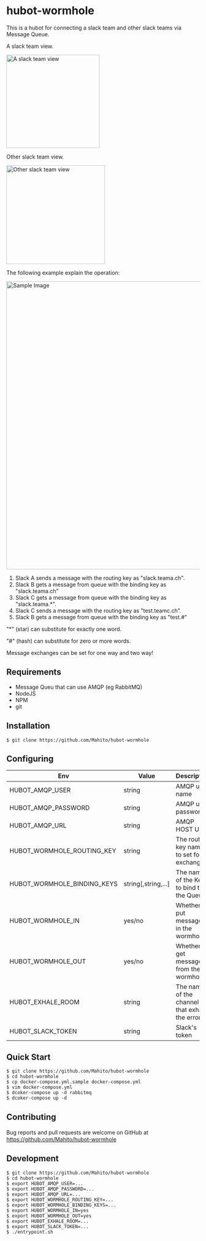 # hubot-wormhole

This is a hubot for connecting a slack team and other slack teams via Message Queue.

A slack team view.

<img width="243" alt="A slack team view"
src="https://user-images.githubusercontent.com/210692/38567935-54a42bb0-3d22-11e8-8254-382550b95752.png">

Other slack team view.

<img width="257" alt="Other slack team view"
src="https://user-images.githubusercontent.com/210692/38567969-6ab04312-3d22-11e8-8bce-adb806d2f607.png">

The following example explain the operation:

<img width="750" alt="Sample Image"
src="https://user-images.githubusercontent.com/210692/38570921-f53a6ede-3d29-11e8-8caf-78e0b7830817.png">

1. Slack A sends a message with the routing key as "slack.teama.ch".
2. Slack B gets a message from queue with the binding key as "slack.teama.ch"
3. Slack C gets a message from queue with the binding key as "slack.teama.*".
4. Slack C sends a message with the routing key as "test.teamc.ch".
5. Slack B gets a message from queue with the binding key as "test.#"

"*" (star) can substitute for exactly one word.

"#" (hash) can substitute for zero or more words.

Message exchanges can be set for one way and two way!

## Requirements

* Message Queu that can use AMQP (eg RabbitMQ)
* NodeJS
* NPM
* git

## Installation

```
$ git clone https://github.com/Mahito/hubot-wormhole
```

## Configuring

|Env|Value|Description|
|--|--|--|
|HUBOT_AMQP_USER|string|AMQP user name|
|HUBOT_AMQP_PASSWORD|string|AMQP user password|
|HUBOT_AMQP_URL|string|AMQP HOST URL|
|HUBOT_WORMHOLE_ROUTING_KEY|string|The routing key name to set for exchange|
|HUBOT_WORMHOLE_BINDING_KEYS|string[,string,...]|The names of the Key to bind to the Queue|
|HUBOT_WORMHOLE_IN|yes/no|Whether to put messages in the wormhole|
|HUBOT_WORMHOLE_OUT|yes/no|Whether to get messages from the wormhole|
|HUBOT_EXHALE_ROOM|string|The name of the channel that exhale the error|
|HUBOT_SLACK_TOKEN|string|Slack's token|

## Quick Start

```
$ git clone https://github.com/Mahito/hubot-wormhole
$ cd hubot-wormhole
$ cp docker-compose.yml.sample docker-compose.yml
$ vim docker-compose.yml
$ dcoker-compose up -d rabbitmq
$ dcoker-compose up -d
```

## Contributing

Bug reports and pull requests are welcome on GitHub at　https://github.com/Mahito/hubot-wormhole

## Development

```
$ git clone https://github.com/Mahito/hubot-wormhole
$ cd hubot-wormhole
$ export HUBOT_AMQP_USER=...
$ export HUBOT_AMQP_PASSWORD=...
$ export HUBOT_AMQP_URL=...
$ export HUBOT_WORMHOLE_ROUTING_KEY=...
$ export HUBOT_WORMHOLE_BINDING_KEYS=...
$ export HUBOT_WORMHOLE_IN=yes
$ export HUBOT_WORMHOLE_OUT=yes
$ export HUBOT_EXHALE_ROOM=...
$ export HUBOT_SLACK_TOKEN=...
$ ./entrypoint.sh
```
